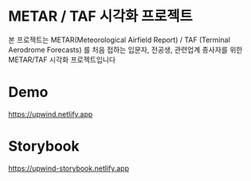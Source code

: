 # METAR / TAF 시각화 프로젝트
본 프로젝트는 METAR(Meteorological Airfield Report) / TAF (Terminal Aerodrome Forecasts) 를 처음 접하는 입문자, 전공생, 관련업계 종사자를 위한 METAR/TAF 시각화 프로젝트입니다

# Demo
https://upwind.netlify.app

# Storybook
https://upwind-storybook.netlify.app
